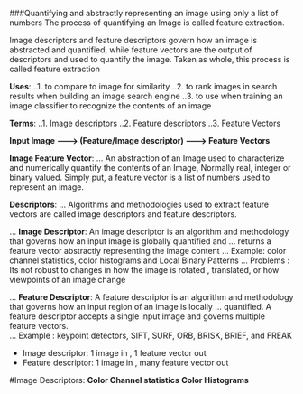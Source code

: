 ###Quantifying and abstractly representing an image using only a list of numbers  The process of quantifying an Image is called feature extraction.

Image descriptors and feature descriptors govern how an image is abstracted and quantified, while feature vectors are the output of descriptors and used to quantify the image. Taken as whole, this process is called feature extraction

**Uses**:
..1. to compare to image for similarity
..2. to rank images in search results when building an image search engine
..3. to use when training an image classifier to recognize the contents of an image

**Terms**:
..1. Image descriptors
..2. Feature descriptors
..3. Feature Vectors

**Input Image ---> (Feature/Image descriptor) ---> Feature Vectors**

**Image Feature Vector**:
... An abstraction of an Image used to characterize and numerically quantify the contents of an Image, Normally real, integer or binary valued. Simply put, a feature vector is a list of numbers used to represent an image.

**Descriptors**:
... Algorithms and methodologies used to extract feature vectors are called image descriptors and feature descriptors.

... **Image Descriptor**: An image descriptor is an algorithm and methodology that governs how an input image is globally quantified and ... returns a feature vector abstractly representing the image content
... Example: color channel statistics, color histograms and Local Binary Patterns
... Problems : Its not robust to changes in how the image is rotated , translated, or how viewpoints of an image change

... **Feature Descriptor**: A feature descriptor is an algorithm and methodology that governs how an input region of an image is locally
... quantified. A feature descriptor accepts a single input image and governs multiple feature vectors.  
... Example : keypoint detectors, SIFT, SURF, ORB, BRISK, BRIEF, and FREAK

* Image descriptor: 1 image in , 1 feature vector out
* Feature descriptor: 1 image in , many feature vector out

#Image Descriptors:
**Color Channel statistics**
**Color Histograms**
